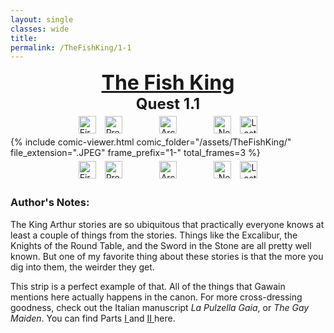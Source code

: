 ```yaml
---
layout: single
classes: wide
title: 
permalink: /TheFishKing/1-1
---
```

<div style="text-align:center">
    <a href="/TheFishKing/" style="text-decoration:none; color:inherit">
        <font size="6"><b><u> The Fish King </u></b></font>
    </a>
</div>
<div style="text-align:center">
    <font size="5"><b>Quest 1.1</b></font>
</div>

<div style="text-align:center">
</div>

<div style="text-align:center">
    <a href="/TheFishKing/titlepage" style="text-decoration:none">
        <img style="height:28px; text-align:left; margin:1%" src="/assets/Misc/first.PNG" alt="First">
    </a>
    <a href="/TheFishKing/titlepage" style="text-decoration:none">
        <img style="height:28px; text-align:left; margin-left:1%; margin-right:10%" src="/assets/Misc/prev.PNG" alt="Previous">
    </a>
    <a href="/TheFishKing/" style="text-decoration:none">
        <img style="height:28px; text-align:center; margin-left:1%; margin-right:1%" src="/assets/Misc/archive.PNG" alt="Archive">
    </a>
    <a href="/TheFishKing/1-2" style="text-decoration:none">
        <img style="height:28px; text-align:right; margin-left:10%; margin-right:1%" src="/assets/Misc/next.PNG" alt="Next">
    </a>
    <a href="/TheFishKing/last" style="text-decoration:none">
        <img style="height:28px; text-align:right; margin:1%" src="/assets/Misc/last.PNG" alt="Last">
    </a>
</div>

<!--<div style="text-align:center; padding-top:5px;padding-bottom:5px">
    <img style="width:1200px" src="/assets/TheFishKing/1_small.png" alt="The Fish King"> 
</div>
-->
<section class="comic-section">
    {% include comic-viewer.html
      comic_folder="/assets/TheFishKing/"
      file_extension=".JPEG"
      frame_prefix="1-"
      total_frames=3
    %}
</section>

<!--ll](/assets/TheFishKing/1.jpg)
{: .full}
-->
<div style="text-align:center">
    <a href="/TheFishKing/titlepage" style="text-decoration:none">
        <img style="height:28px; text-align:left; margin:1%" src="/assets/Misc/first.PNG" alt="First">
    </a>
    <a href="/TheFishKing/titlepage" style="text-decoration:none">
        <img style="height:28px; text-align:left; margin-left:1%; margin-right:10%" src="/assets/Misc/prev.PNG" alt="Previous">
    </a>
    <a href="/TheFishKing/" style="text-decoration:none">
        <img style="height:28px; text-align:center; margin-left:1%; margin-right:1%" src="/assets/Misc/archive.PNG" alt="Archive">
    </a>
    <a href="/TheFishKing/1-2" style="text-decoration:none">
        <img style="height:28px; text-align:right; margin-left:10%; margin-right:1%" src="/assets/Misc/next.PNG" alt="Next">
    </a>
    <a href="/TheFishKing/last" style="text-decoration:none">
        <img style="height:28px; text-align:right; margin:1%" src="/assets/Misc/last.PNG" alt="Last">
    </a>
</div>

<h3> Author's Notes:</h3>
The King Arthur stories are so ubiquitous that practically everyone knows at least a couple of things from the stories. 
Things like the Excalibur, the Knights of the Round Table, and the Sword in the Stone are all pretty well known. 
But one of my favorite thing about these stories is that the more you dig into them, the weirder they get. 

This strip is a perfect example of that. All of the things that Gawain mentions here actually happens in the canon. For more
cross-dressing goodness, check out the Italian manuscript <i> La Pulzella Gaia</i>, or <i> The Gay Maiden</i>. 
You can find Parts <a href="https://docs.google.com/document/d/1dLTJgkHmihMdqzfbfx9WQtqpJIC9_sy4-Zg-BNMdNFQ/edit?usp=sharing"> I </a> and <a href="https://docs.google.com/document/d/1AeZy4vrYXPuBOU6wdBoJHsum6YUSrAkIXiw9jodGdgs/edit?usp=sharing"> II </a> here. 

